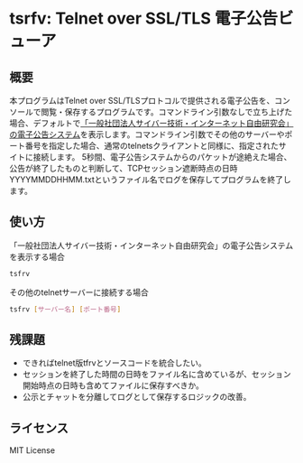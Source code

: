 tsrfv: Telnet over SSL/TLS 電子公告ビューア
===

概要
---

本プログラムはTelnet over SSL/TLSプロトコルで提供される電子公告を、コンソールで閲覧・保存するプログラムです。コマンドライン引数なしで立ち上げた場合、デフォルトで[「一般社団法人サイバー技術・インターネット自由研究会」の電子公告システム](telnet://koukoku.shadan.open.ad.jp)を表示します。コマンドライン引数でその他のサーバーやポート番号を指定した場合、通常のtelnetsクライアントと同様に、指定されたサイトに接続します。
5秒間、電子公告システムからのパケットが途絶えた場合、公告が終了したものと判断して、TCPセッション遮断時点の日時YYYYMMDDHHMM.txtというファイル名でログを保存してプログラムを終了します。

使い方
---

「一般社団法人サイバー技術・インターネット自由研究会」の電子公告システムを表示する場合

``` bash
tsfrv
```

その他のtelnetサーバーに接続する場合

``` bash
tsfrv [サーバー名] [ポート番号]
```

残課題
---

- できればtelnet版tfrvとソースコードを統合したい。
- セッションを終了した時間の日時をファイル名に含めているが、セッション開始時点の日時も含めてファイルに保存すべきか。
- 公示とチャットを分離してログとして保存するロジックの改善。

ライセンス
---

MIT License
